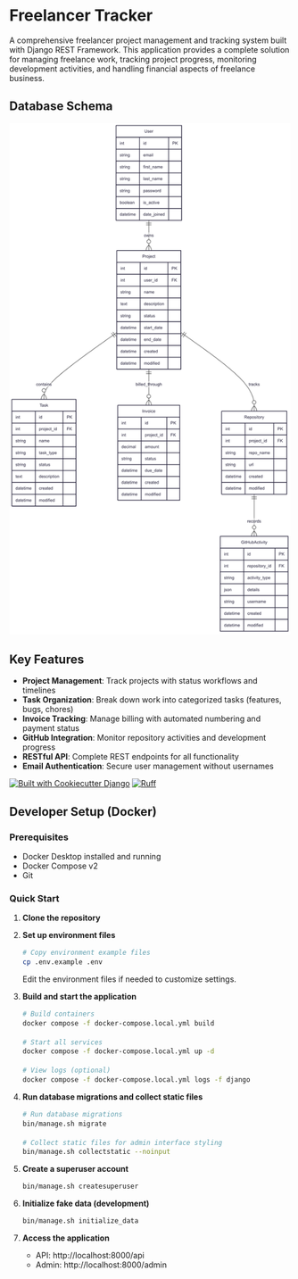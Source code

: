 # Freelancer Tracker

A comprehensive freelancer project management and tracking system built with Django REST Framework. This application provides a complete solution for managing freelance work, tracking project progress, monitoring development activities, and handling financial aspects of freelance business.

## Database Schema

![Database Schema](database-schema.png)

## Key Features

- **Project Management**: Track projects with status workflows and timelines
- **Task Organization**: Break down work into categorized tasks (features, bugs, chores)
- **Invoice Tracking**: Manage billing with automated numbering and payment status
- **GitHub Integration**: Monitor repository activities and development progress
- **RESTful API**: Complete REST endpoints for all functionality
- **Email Authentication**: Secure user management without usernames

[![Built with Cookiecutter Django](https://img.shields.io/badge/built%20with-Cookiecutter%20Django-ff69b4.svg?logo=cookiecutter)](https://github.com/cookiecutter/cookiecutter-django/)
[![Ruff](https://img.shields.io/endpoint?url=https://raw.githubusercontent.com/astral-sh/ruff/main/assets/badge/v2.json)](https://github.com/astral-sh/ruff)

## Developer Setup (Docker)

### Prerequisites

- Docker Desktop installed and running
- Docker Compose v2
- Git

### Quick Start

1. **Clone the repository**

2. **Set up environment files**

   ```bash
   # Copy environment example files
   cp .env.example .env
   ```

   Edit the environment files if needed to customize settings.

3. **Build and start the application**

   ```bash
   # Build containers
   docker compose -f docker-compose.local.yml build

   # Start all services
   docker compose -f docker-compose.local.yml up -d

   # View logs (optional)
   docker compose -f docker-compose.local.yml logs -f django
   ```

4. **Run database migrations and collect static files**

   ```bash
   # Run database migrations
   bin/manage.sh migrate

   # Collect static files for admin interface styling
   bin/manage.sh collectstatic --noinput
   ```

5. **Create a superuser account**

   ```bash
   bin/manage.sh createsuperuser
   ```

6. **Initialize fake data (development)**

   ```bash
   bin/manage.sh initialize_data
   ```

7. **Access the application**
   - API: http://localhost:8000/api
   - Admin: http://localhost:8000/admin
